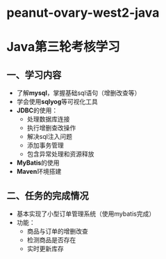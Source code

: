 # peanut-ovary-west2-java
# **Java第三轮考核学习**


## **一、学习内容**


- 了解**mysql**，掌握基础sql语句（增删改查等）
- 学会使用**sqlyog**等可视化工具
- **JDBC**的使用：
  - 处理数据库连接
  - 执行增删查改操作
  - 解决sql注入问题
  - 添加事务管理
  - 包含异常处理和资源释放
- **MyBatis**的使用
- **Maven**环境搭建


## 二、任务的完成情况


+ 基本实现了小型订单管理系统（使用mybatis完成）
+ 功能：
  + 商品与订单的增删改查
  + 检测商品是否存在
  + 实时更新库存
